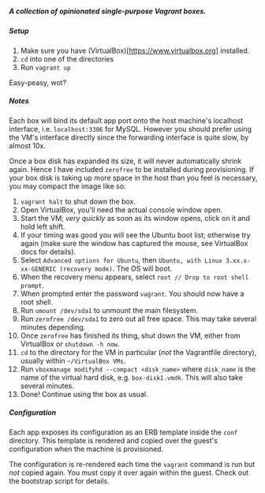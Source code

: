 ##### A collection of opinionated single-purpose Vagrant boxes.

##### Setup

1. Make sure you have (VirtualBox)[https://www.virtualbox.org] installed.
2. `cd` into one of the directories
3. Run `vagrant up`

Easy-peasy, wot?

##### Notes

Each box will bind its default app port onto the host machine's localhost interface, i.e. `localhost:3306` for MySQL. However you should prefer using the VM's interface directly since the forwarding interface is quite slow, by almost 10x.

Once a box disk has expanded its size, it will never automatically shrink again. Hence I have included `zerofree` to be installed during provisioning. If your box disk is taking up more space in the host than you feel is necessary, you may compact the image like so:

1. `vagrant halt` to shut down the box.
2. Open VirtualBox, you'll need the actual console window open.
3. Start the VM; *very quickly* as soon as its window opens, click on it and hold left shift.
4. If your timing was good you will see the Ubuntu boot list; otherwise try again (make sure the window has captured the mouse, see VirtualBox docs for details).
5. Select `Advanced options for Ubuntu`, then `Ubuntu, with Linux 3.xx.x-xx-GENERIC (recovery mode)`. The OS will boot.
6. When the recovery menu appears, select `root // Drop to root shell prompt`.
7. When prompted enter the password `vagrant`. You should now have a root shell.
8. Run `umount /dev/sda1` to unmount the main filesystem.
9. Run `zerofree /dev/sda1` to zero out all free space. This may take several minutes depending.
10. Once `zerofree` has finished its thing, shut down the VM, either from VirtualBox or `shutdown -h now`.
11. `cd` to the directory for the VM in particular (*not* the Vagrantfile directory), usually within `~/VirtualBox VMs`.
12. Run `vboxmanage modifyhd --compact <disk_name>` where `disk_name` is the name of the virtual hard disk, e.g. `box-disk1.vmdk`. This will also take several minutes.
13. Done! Continue using the box as usual.

##### Configuration

Each app exposes its configuration as an ERB template inside the `conf` directory. This template is rendered and copied over the guest's configuration when the machine is provisioned.

The configuration is re-rendered each time the `vagrant` command is run but *not* copied again. You must copy it over again within the guest. Check out the bootstrap script for details.
